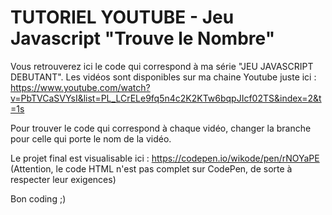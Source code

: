# TUTORIEL YOUTUBE - Jeu Javascript "Trouve le Nombre"

Vous retrouverez ici le code qui correspond à ma série "JEU JAVASCRIPT DEBUTANT". 
Les vidéos sont disponibles sur ma chaine Youtube juste ici : https://www.youtube.com/watch?v=PbTVCaSVYsI&list=PL_LCrELe9fq5n4c2K2KTw6bqpJIcf02TS&index=2&t=1s

Pour trouver le code qui correspond à chaque vidéo, changer la branche pour celle qui porte le nom de la vidéo.

Le projet final est visualisable ici : https://codepen.io/wikode/pen/rNOYaPE
(Attention, le code HTML n'est pas complet sur CodePen, de sorte à respecter leur exigences)

Bon coding ;)
